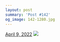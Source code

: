 ```yaml
---
layout: post
summary: 'Post #142'
og_image: 142-1280.jpg
---
```


<p>
  <time>
    <a href="/142">April 9, 2022</a>
  </time>
  <a href="/142">
    <img src="{{ site.assets_url }}/142-640.jpg" srcset="{{ site.assets_url }}/142-320.jpg 320w, {{ site.assets_url }}/142-640.jpg 640w, {{ site.assets_url }}/142-960.jpg 960w, {{ site.assets_url }}/142-1280.jpg 1280w" sizes="(min-width: 700px) 50vw, calc(100vw - 2rem)" />
  </a>
</p>

